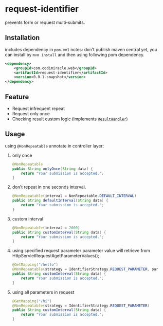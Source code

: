 # request-identifier
prevents form or request multi-submits.

## Installation
includes dependency in `pom.xml`
notes: don't publish maven central yet, you can install by `mvn install`
and then using following pom dependency.
```xml
<dependency>
    <groupId>com.codimiracle.web</groupId>
    <artifactId>request-identifier</artifactId>
    <version>0.0.1-snapshot</version>
</dependency>
```
## Feature
* Request infrequent repeat
* Request only once
* Checking result custom logic (implements [`ResultHandler`](src/main/java/com/codimiracle/web/request/identifier/handler))
## Usage
using `@NonRepeatable` annotate in controller layer:

1. only once
    ```java
    @NonRepeatable
    public String onlyOnce(String data) {
        return "Your submission is accepted.";
    }
    ```

2. don't repeat in one seconds interval.
    ```java
    @NonRepeatable(interval = NonRepeatable.DEFAULT_INTERVAL)
    public String defaultInterval(String data) {
        return "Your submission is accepted.";
    }
    ```

3. custom interval
    ```java
    @NonRepeatable(interval = 2000)
    public String customInterval(String data) {
        return "Your submission is accepted.";
    }
    ```
4. using specified request parameter
    parameter value will retrieve from HttpServletRequest#getParameterValues();
    ```java
    @GetMapping("/hello")
    @NonRepeatable(strategy = IdentifierStrategy.REQUEST_PARAMETER, parameterName = "request_id")
    public String customInterval(String data) {
        return "Your submission is accepted.";
    }
    ```
5. using all parameters in request
    ```java
    @GetMapping("/hi")
    @NonRepeatable(strategy = IdentifierStrategy.REQUEST_PARAMETER)
    public String customInterval(String data) {
        return "Your submission is accepted.";
    }
    ```
